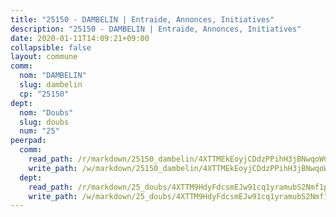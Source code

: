 ```yaml
---
title: "25150 - DAMBELIN | Entraide, Annonces, Initiatives"
description: "25150 - DAMBELIN | Entraide, Annonces, Initiatives"
date: 2020-01-11T14:09:21+09:00
collapsible: false
layout: commune
comm:
  nom: "DAMBELIN"
  slug: dambelin
  cp: "25150"
dept:
  nom: "Doubs"
  slug: doubs
  num: "25"
peerpad:
  comm:
    read_path: /r/markdown/25150_dambelin/4XTTMEkEoyjCDdzPPihH3jBNwqoWChkocLGn3Wq53bybNLH59
    write_path: /w/markdown/25150_dambelin/4XTTMEkEoyjCDdzPPihH3jBNwqoWChkocLGn3Wq53bybNLH59-K3TgTomDZMJhTWiHQ1uFMExvDiKQ8YWPHD8qjztxocBK6a8UqAgziQYqvr3JuRkSyCJEatJguJ69ghvKxvzZBCCTj7vyRKboxtmfkJGpWaej59XACbAat6pQuNsVKv1oKQSUWq75
  dept:
    read_path: /r/markdown/25_doubs/4XTTM9HdyFdcsmEJw91cq1yramubS2Nmf1ps2s84xcMxY74Zv
    write_path: /w/markdown/25_doubs/4XTTM9HdyFdcsmEJw91cq1yramubS2Nmf1ps2s84xcMxY74Zv-K3TgURza6A4QY75MscA2g52nUX9tjMQaHW9mgBSgyRKNNp3M6gkaXA9iDDtpbSx22mTSZbQLYS1izbwsznz8e9u5BERCmGKxZ379xV2nAaDe1bGyxrjytc7G1EcbGtknRFYQ1Lxp
---
```



